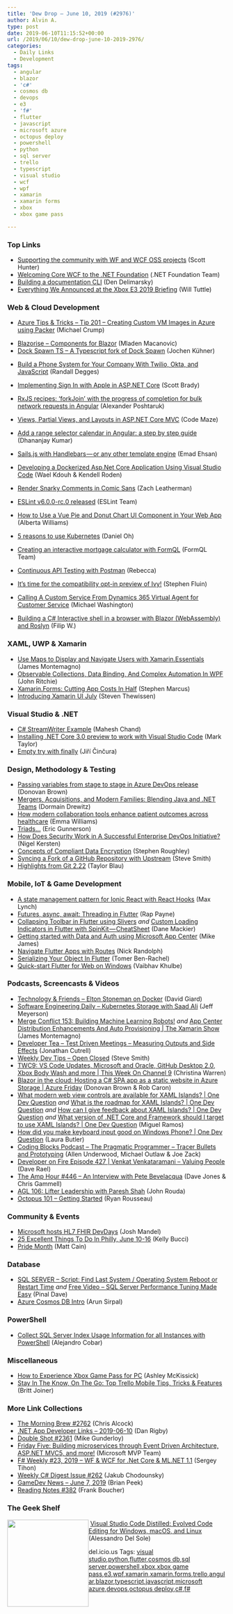 ```yaml
---
title: 'Dew Drop – June 10, 2019 (#2976)'
author: Alvin A.
type: post
date: 2019-06-10T11:15:52+00:00
url: /2019/06/10/dew-drop-june-10-2019-2976/
categories:
  - Daily Links
  - Development
tags:
  - angular
  - blazor
  - 'c#'
  - cosmos db
  - devops
  - e3
  - 'f#'
  - flutter
  - javascript
  - microsoft azure
  - octopus deploy
  - powershell
  - python
  - sql server
  - trello
  - typescript
  - visual studio
  - wcf
  - wpf
  - xamarin
  - xamarin forms
  - xbox
  - xbox game pass

---
```

### <a name="top"></a>Top Links

  * <a href="https://devblogs.microsoft.com/dotnet/supporting-the-community-with-wf-and-wcf-oss-projects/" target="_blank" rel="noopener noreferrer">Supporting the community with WF and WCF OSS projects</a> (Scott Hunter)
  * <a href="https://www.dotnetfoundation.org/blog/2019/06/07/welcoming-core-wcf-to-the-net-foundation" target="_blank" rel="noopener noreferrer">Welcoming Core WCF to the .NET Foundation</a> (.NET Foundation Team)
  * <a href="https://den.dev/blog/building-documentation-cli/" target="_blank" rel="noopener noreferrer">Building a documentation CLI</a> (Den Delimarsky)
  * <a href="https://news.xbox.com/en-us/2019/06/09/xbox-e3-2019-briefing-recap/" target="_blank" rel="noopener noreferrer">Everything We Announced at the Xbox E3 2019 Briefing</a> (Will Tuttle)



### <a name="web"></a>Web & Cloud Development

  * <a href="https://microsoft.github.io/AzureTipsAndTricks/blog/tip201.html" target="_blank" rel="noopener noreferrer">Azure Tips & Tricks &#8211; Tip 201 &#8211; Creating Custom VM Images in Azure using Packer</a> (Michael Crump)
  * <div align="left">
      <a href="https://github.com/stsrki/Blazorise" target="_blank" rel="noopener noreferrer">Blazorise &#8211; Components for Blazor</a> (Mladen Macanovic)
    </div>

  * <div align="left">
      <a href="https://node-projects.github.io/dock-spawn-ts/" target="_blank" rel="noopener noreferrer">Dock Spawn TS &#8211; A Typescript fork of Dock Spawn</a> (Jochen Kühner)
    </div>

  * <a href="https://developer.okta.com/blog/2019/06/07/build-a-phone-system-for-your-company-with-twilio-okta-and-javascript" target="_blank" rel="noopener noreferrer">Build a Phone System for Your Company With Twilio, Okta, and JavaScript</a> (Randall Degges)
  * <a href="https://www.scottbrady91.com/OpenID-Connect/Implementing-Sign-In-with-Apple-in-ASPNET-Core" target="_blank" rel="noopener noreferrer">Implementing Sign In with Apple in ASP.NET Core</a> (Scott Brady)
  * <a href="https://blog.angularindepth.com/rxjs-recipes-forkjoin-with-the-progress-of-completion-for-bulk-network-requests-in-angular-5d585a77cce1?source=rss----e5ed704095b---4" target="_blank" rel="noopener noreferrer">RxJS recipes: ‘forkJoin’ with the progress of completion for bulk network requests in Angular</a> (Alexander Poshtaruk)
  * <a href="https://code-maze.com/views-partial-views-and-layouts-in-asp-net-core-mvc/" target="_blank" rel="noopener noreferrer">Views, Partial Views, and Layouts in ASP.NET Core MVC</a> (Code Maze)
  * <a href="https://www.infragistics.com/community/blogs/b/infragistics/posts/add-a-range-selector-calendar-in-angular-a-step-by-step-guide" target="_blank" rel="noopener noreferrer">Add a range selector calendar in Angular: a step by step guide</a> (Dhananjay Kumar)
  * <a href="https://codeburst.io/sails-js-with-handlebars-or-any-other-template-engine-eda1639c198e?source=rss----61061eb0c96b---4" target="_blank" rel="noopener noreferrer">Sails.js with Handlebars — or any other template engine</a> (Emad Ehsan)
  * <a href="https://devblogs.microsoft.com/premier-developer/developing-a-dockerized-asp-net-core-application-using-visual-studio-code/" target="_blank" rel="noopener noreferrer">Developing a Dockerized Asp.Net Core Application Using Visual Studio Code</a> (Wael Kdouh & Kendell Roden)
  * <a href="https://www.zachleat.com/web/snarky/" target="_blank" rel="noopener noreferrer">Render Snarky Comments in Comic Sans</a> (Zach Leatherman)
  * <a href="https://eslint.org/blog/2019/06/eslint-v6.0.0-rc.0-released" target="_blank" rel="noopener noreferrer">ESLint v6.0.0-rc.0 released</a> (ESLint Team)
  * <a href="https://www.telerik.com/blogs/how-to-use-a-vue-pie-and-donut-chart-ui-component-in-your-web-app" target="_blank" rel="noopener noreferrer">How to Use a Vue Pie and Donut Chart UI Component in Your Web App</a> (Alberta Williams)
  * <a href="https://opensource.com/article/19/6/reasons-kubernetes" target="_blank" rel="noopener noreferrer">5 reasons to use Kubernetes</a> (Daniel Oh)
  * <a href="https://blog.angularindepth.com/creating-an-interactive-mortgage-calculator-with-formql-a87e79886ff?source=rss----e5ed704095b---4" target="_blank" rel="noopener noreferrer">Creating an interactive mortgage calculator with FormQL</a> (FormQL Team)
  * <a href="https://blog.getpostman.com/2019/06/07/continuous-api-testing-with-postman/" target="_blank" rel="noopener noreferrer">Continuous API Testing with Postman</a> (Rebecca)
  * <a href="https://blog.angular.io/its-time-for-the-compatibility-opt-in-preview-of-ivy-38f3542a282f?source=rss----447683c3d9a3---4" target="_blank" rel="noopener noreferrer">It’s time for the compatibility opt-in preview of Ivy!</a> (Stephen Fluin)
  * <a href="http://aihelpwebsite.com/Blog/EntryId/2039/Calling-A-Custom-Service-From-Dynamics-365-Virtual-Agent-for-Customer-Service" target="_blank" rel="noopener noreferrer">Calling A Custom Service From Dynamics 365 Virtual Agent for Customer Service</a> (Michael Washington)
  * <a href="https://www.strathweb.com/2019/06/building-a-c-interactive-shell-in-a-browser-with-blazor-webassembly-and-roslyn/" target="_blank" rel="noopener noreferrer">Building a C# Interactive shell in a browser with Blazor (WebAssembly) and Roslyn</a> (Filip W.)



### <a name="silverlight"></a>XAML, UWP & Xamarin

  * <a href="https://devblogs.microsoft.com/xamarin/maps-navagation-xamarin-essentials/" target="_blank" rel="noopener noreferrer">Use Maps to Display and Navigate Users with Xamarin.Essentials</a> (James Montemagno)
  * <a href="https://www.c-sharpcorner.com/article/observable-collections-data-binding-and-complex-automation-in-wpf/" target="_blank" rel="noopener noreferrer">Observable Collections, Data Binding, And Complex Automation In WPF</a> (John Ritchie)
  * <a href="https://marcusts.com/2019/06/09/xamarin-forms-cutting-app-costs-in-half/" target="_blank" rel="noopener noreferrer">Xamarin.Forms: Cutting App Costs In Half</a> (Stephen Marcus)
  * <a href="https://www.thewissen.io/introducing-xamarin-ui-july/" target="_blank" rel="noopener noreferrer">Introducing Xamarin UI July</a> (Steven Thewissen)



### <a name="dotnet"></a>Visual Studio & .NET

  * <a href="https://www.c-sharpcorner.com/article/csharp-streamwriter-example/" target="_blank" rel="noopener noreferrer">C# StreamWriter Example</a> (Mahesh Chand)
  * <a href="https://devblogs.microsoft.com/premier-developer/installing-dotnet-core-3-0-preview-to-work-with-visual-studio-code/" target="_blank" rel="noopener noreferrer">Installing .NET Core 3.0 preview to work with Visual Studio Code</a> (Mark Taylor)
  * <a href="https://www.tabsoverspaces.com/233786-empty-try-with-finally?utm_source=feed" target="_blank" rel="noopener noreferrer">Empty try with finally</a> (Jiří Činčura)



### <a name="design"></a>Design, Methodology & Testing

  * <a href="http://www.donovanbrown.com/post/Passing-variables-from-stage-to-stage-in-Azure-DevOps-release" target="_blank" rel="noopener noreferrer">Passing variables from stage to stage in Azure DevOps release</a> (Donovan Brown)
  * <a href="https://content.pivotal.io/home-page/mergers-acquisitions-and-modern-families-blending-java-and-net-teams" target="_blank" rel="noopener noreferrer">Mergers, Acquisitions, and Modern Families: Blending Java and .NET Teams</a> (Dormain Drewitz)
  * <a href="https://www.microsoft.com/en-us/microsoft-365/blog/2019/06/10/how-modern-collaboration-tools-enhance-patient-outcomes-across-healthcare/" target="_blank" rel="noopener noreferrer">How modern collaboration tools enhance patient outcomes across healthcare</a> (Emma Williams)
  * <a href="http://ericscodeshack.com/?p=13548" target="_blank" rel="noopener noreferrer">Triads…</a> (Eric Gunnerson)
  * <a href="https://dzone.com/articles/how-does-security-work-in-a-successful-enterprise?utm_medium=feed&utm_source=feedpress.me&utm_campaign=Feed%3A+dzone%2Fdevops" target="_blank" rel="noopener noreferrer">How Does Security Work in A Successful Enterprise DevOps Initiative?</a> (Nigel Kersten)
  * <a href="https://stephenroughley.com/2019/06/09/concepts-of-compliant-data-encryption/" target="_blank" rel="noopener noreferrer">Concepts of Compliant Data Encryption</a> (Stephen Roughley)
  * <a href="https://ardalis.com/syncing-a-fork-of-a-github-repository-with-upstream" target="_blank" rel="noopener noreferrer">Syncing a Fork of a GitHub Repository with Upstream</a> (Steve Smith)
  * <a href="https://github.blog/2019-06-07-highlights-from-git-2-22/" target="_blank" rel="noopener noreferrer">Highlights from Git 2.22</a> (Taylor Blau)



### <a name="mobile"></a>Mobile, IoT & Game Development

  * <a href="https://ionicframework.com/blog/a-state-management-pattern-for-ionic-react-with-react-hooks/" target="_blank" rel="noopener noreferrer">A state management pattern for Ionic React with React Hooks</a> (Max Lynch)
  * <a href="https://medium.com/flutter-community/futures-async-await-threading-in-flutter-baeeab1c1fe3?source=rss----86fb29d7cc6a---4" target="_blank" rel="noopener noreferrer">Futures, async, await: Threading in Flutter</a> (Rap Payne)
  * <a href="https://medium.com/flutter-community/collapsing-toolbar-in-flutter-using-slivers-a8a2e0ef6020?source=rss----86fb29d7cc6a---4" target="_blank" rel="noopener noreferrer">Collapsing Toolbar in Flutter using Slivers</a> _and_ <a href="https://medium.com/flutter-community/custom-loading-indicators-in-flutter-with-spinkit-cheatsheet-7378bf0e2abb?source=rss----86fb29d7cc6a---4" target="_blank" rel="noopener noreferrer">Custom Loading Indicators in Flutter with SpinKit — CheatSheet</a> (Dane Mackier)
  * <a href="https://mikecodes.net/2019/06/10/getting-started-with-data-and-auth-using-microsoft-app-center/" target="_blank" rel="noopener noreferrer">Getting started with Data and Auth using Microsoft App Center</a> (Mike James)
  * <a href="http://feedproxy.google.com/~r/NicksNetTravels/~3/on9svo2V-5M/" target="_blank" rel="noopener noreferrer">Navigate Flutter Apps with Routes</a> (Nick Randolph)
  * <a href="https://medium.com/flutter-community/serializing-your-object-in-flutter-ab510f0b8b47?source=rss----86fb29d7cc6a---4" target="_blank" rel="noopener noreferrer">Serializing Your Object In Flutter</a> (Tomer Ben-Rachel)
  * <a href="https://codeburst.io/quick-start-flutter-for-web-on-windows-ef666870217e?source=rss----61061eb0c96b---4" target="_blank" rel="noopener noreferrer">Quick-start Flutter for Web on Windows</a> (Vaibhav Khulbe)



### <a name="podcasts"></a>Podcasts, Screencasts & Videos

  * <a href="http://DavidGiard.com/2019/06/10/EltonStonemanOnDocker.aspx" target="_blank" rel="noopener noreferrer">Technology & Friends &#8211; Elton Stoneman on Docker</a> (David Giard)
  * <a href="https://softwareengineeringdaily.com/2019/06/10/kubernetes-storage-with-saad-ali/" target="_blank" rel="noopener noreferrer">Software Engineering Daily &#8211; Kubernetes Storage with Saad Ali</a> (Jeff Meyerson)
  * <a href="http://www.mergeconflict.fm/153" target="_blank" rel="noopener noreferrer">Merge Conflict 153: Building Machine Learning Robots!</a> _and_ <a href="https://channel9.msdn.com/Shows/XamarinShow/App-Center-Distribution-Enhancements-And-Auto-Provisioning--The-Xamarin-Show?WT.mc_id=DX_MVP4025064" target="_blank" rel="noopener noreferrer">App Center Distribution Enhancements And Auto Provisioning | The Xamarin Show</a> (James Montemagno)
  * <a href="http://developertea.simplecast.fm/7d417303" target="_blank" rel="noopener noreferrer">Developer Tea &#8211; Test Driven Meetings &#8211; Measuring Outputs and Side Effects</a> (Jonathan Cutrell)
  * <a href="https://weeklydevtips.com/episodes/51-Km_szrpp" target="_blank" rel="noopener noreferrer">Weekly Dev Tips &#8211; Open Closed</a> (Steve Smith)
  * <a href="https://channel9.msdn.com/Shows/This+Week+On+Channel+9/TWC9-VS-Code-Updates-Microsoft-and-Oracle-GitHub-Desktop-20-Xbox-Body-Wash-and-more?WT.mc_id=DX_MVP4025064" target="_blank" rel="noopener noreferrer">TWC9: VS Code Updates, Microsoft and Oracle, GitHub Desktop 2.0, Xbox Body Wash and more | This Week On Channel 9</a> (Christina Warren)
  * <a href="https://channel9.msdn.com/Shows/Azure-Friday/Blazor-in-the-cloud-Hosting-a-C-SPA-app-as-a-static-website-in-Azure-Storage?WT.mc_id=DX_MVP4025064" target="_blank" rel="noopener noreferrer">Blazor in the cloud: Hosting a C# SPA app as a static website in Azure Storage | Azure Friday</a> (Donovan Brown & Rob Caron)
  * <a href="http://www.youtube.com/watch?v=9VGSU9fIfyU" target="_blank" rel="noopener noreferrer">What modern web view controls are available for XAML Islands? | One Dev Question</a> _and_ <a href="http://www.youtube.com/watch?v=FxmkQqZBDYw" target="_blank" rel="noopener noreferrer">What is the roadmap for XAML Islands? | One Dev Question</a> _and_ <a href="http://www.youtube.com/watch?v=Zlsm-j3f0us" target="_blank" rel="noopener noreferrer">How can I give feedback about XAML Islands? | One Dev Question</a> _and_ <a href="http://www.youtube.com/watch?v=9pqoWJxPSVE" target="_blank" rel="noopener noreferrer">What version of .NET Core and Framework should I target to use XAML Islands? | One Dev Question</a> (Miguel Ramos)
  * <a href="http://www.youtube.com/watch?v=yKe4v1sFrQw" target="_blank" rel="noopener noreferrer">How did you make keyboard input good on Windows Phone? | One Dev Question</a> (Laura Butler)
  * <a href="https://www.codingblocks.net/podcast/the-pragmatic-programmer-tracer-bullets-and-prototyping/" target="_blank" rel="noopener noreferrer">Coding Blocks Podcast &#8211; The Pragmatic Programmer – Tracer Bullets and Prototyping</a> (Allen Underwood, Michael Outlaw & Joe Zack)
  * <a href="https://developeronfire.com/podcast/episode-427-venkat-venkataramani-valuing-people" target="_blank" rel="noopener noreferrer">Developer on Fire Episode 427 | Venkat Venkataramani &#8211; Valuing People</a> (Dave Rael)
  * <a href="http://feedproxy.google.com/~r/TheAmpHour/~3/cfu-EtR_Prg/" target="_blank" rel="noopener noreferrer">The Amp Hour #446 – An Interview with Pete Bevelacqua</a> (Dave Jones & Chris Gammell)
  * <a href="https://www.ageekleader.com/agl-106-lifter-leadership-with-paresh-shah/" target="_blank" rel="noopener noreferrer">AGL 106: Lifter Leadership with Paresh Shah</a> (John Rouda)
  * <a href="https://octopus.com/blog/octopus-101-getting-started" target="_blank" rel="noopener noreferrer">Octopus 101 &#8211; Getting Started</a> (Ryan Rousseau)



### <a name="events"></a>Community & Events

  * <a href="https://azure.microsoft.com/blog/microsoft-hosts-hl7-fhir-devdays/" target="_blank" rel="noopener noreferrer">Microsoft hosts HL7 FHIR DevDays</a> (Josh Mandel)
  * <a href="https://www.uwishunu.com/2019/06/things-to-do-in-philadelphia-june-10-16-2019/" target="_blank" rel="noopener noreferrer">25 Excellent Things To Do In Philly, June 10-16</a> (Kelly Bucci)
  * <a href="https://blog.couchbase.com/pride-month/" target="_blank" rel="noopener noreferrer">Pride Month</a> (Matt Cain)



### <a name="sql"></a>Database

  * <a href="https://blog.sqlauthority.com/2019/06/08/sql-server-script-find-last-system-operating-system-reboot-or-restart-time/" target="_blank" rel="noopener noreferrer">SQL SERVER – Script: Find Last System / Operating System Reboot or Restart Time</a> _and_ <a href="https://blog.sqlauthority.com/2019/06/10/free-video-sql-server-performance-tuning-made-easy-2/" target="_blank" rel="noopener noreferrer">Free Video – SQL Server Performance Tuning Made Easy</a> (Pinal Dave)
  * <a href="https://blobeater.blog/2019/06/10/azure-cosmos-db-intro/" target="_blank" rel="noopener noreferrer">Azure Cosmos DB Intro</a> (Arun Sirpal)



### <a name="ps"></a>PowerShell

  * <a href="http://feedproxy.google.com/~r/MSSQLTips-LatestSqlServerTips/~3/aDxNEWkKcU4/" target="_blank" rel="noopener noreferrer">Collect SQL Server Index Usage Information for all Instances with PowerShell</a> (Alejandro Cobar)



### <a name="misc"></a>Miscellaneous

  * <a href="https://news.xbox.com/en-us/2019/06/09/how-to-experience-xbox-game-pass-for-pc/" target="_blank" rel="noopener noreferrer">How to Experience Xbox Game Pass for PC</a> (Ashley McKissick)
  * <a href="https://blog.trello.com/trello-mobile-tips-tricks" target="_blank" rel="noopener noreferrer">Stay In The Know, On The Go: Top Trello Mobile Tips, Tricks & Features</a> (Britt Joiner)



### <a name="links"></a>More Link Collections

  * <a href="http://feedproxy.google.com/~r/ReflectivePerspective/~3/YWFt5q4B4EU/" target="_blank" rel="noopener noreferrer">The Morning Brew #2762</a> (Chris Alcock)
  * <a href="https://links.danrigby.com/2019/06/app-developer-links-2019-06-10/" target="_blank" rel="noopener noreferrer">.NET App Developer Links &#8211; 2019-06-10</a> (Dan Rigby)
  * <a href="https://afreshcup.com/home/2019/06/10/double-shot-2361.html" target="_blank" rel="noopener noreferrer">Double Shot #2361</a> (Mike Gunderloy)
  * <a href="https://techcommunity.microsoft.com/t5/Microsoft-MVP-Award-Program-Blog/Friday-Five-Building-microservices-through-Event-Driven/ba-p/676414" target="_blank" rel="noopener noreferrer">Friday Five: Building microservices through Event Driven Architecture, ASP.NET MVC5, and more!</a> (Microsoft MVP Team)
  * <a href="https://sergeytihon.com/2019/06/08/f-weekly-23-2019-wf-wcf-for-net-core-ml-net-1-1/" target="_blank" rel="noopener noreferrer">F# Weekly #23, 2019 – WF & WCF for .Net Core & ML.NET 1.1</a> (Sergey Tihon)
  * <a href="http://feedproxy.google.com/~r/digest-csharp/~3/RLdEJb1HHbE/262" target="_blank" rel="noopener noreferrer">Weekly C# Digest Issue #262</a> (Jakub Chodounsky)
  * <a href="https://brianpeek.com/gamedev-news-june-7-2019/" target="_blank" rel="noopener noreferrer">GameDev News &#8211; June 7, 2019</a> (Brian Peek)
  * <a href="http://www.frankysnotes.com/2019/06/reading-notes-382.html" target="_blank" rel="noopener noreferrer">Reading Notes #382</a> (Frank Boucher)



### <a name="shelf"></a>The Geek Shelf

<a href="https://www.amazon.com/Visual-Studio-Code-Distilled-Evolved/dp/1484242238/?tag=amavin-20" target="_blank" rel="noopener noreferrer"><img loading="lazy" decoding="async" width="187" height="200" align="left" style="margin: 0px 0px 10px; border: 0px currentcolor; border-image: none; float: left; display: inline; background-image: none;" src="https://m.media-amazon.com/images/I/61ADV3DoQvL._AC_UL436_.jpg" border="0" /></a>&nbsp;<a href="https://www.amazon.com/Visual-Studio-Code-Distilled-Evolved/dp/1484242238/?tag=amavin-20" target="_blank" rel="noopener noreferrer">Visual Studio Code Distilled: Evolved Code Editing for Windows, macOS, and Linux</a> (Alessandro Del Sole)









<div class="wlWriterEditableSmartContent" id="scid:77ECF5F8-D252-44F5-B4EB-D463C5396A79:29f00982-745f-404b-a2db-868e7265f102" style="margin: 0px; padding: 0px; float: none; display: inline;">
  del.icio.us Tags: <a href="http://del.icio.us/popular/visual+studio" rel="tag">visual studio</a>,<a href="http://del.icio.us/popular/python" rel="tag">python</a>,<a href="http://del.icio.us/popular/flutter" rel="tag">flutter</a>,<a href="http://del.icio.us/popular/cosmos+db" rel="tag">cosmos db</a>,<a href="http://del.icio.us/popular/sql+server" rel="tag">sql server</a>,<a href="http://del.icio.us/popular/powershell" rel="tag">powershell</a>,<a href="http://del.icio.us/popular/xbox" rel="tag">xbox</a>,<a href="http://del.icio.us/popular/xbox+game+pass" rel="tag">xbox game pass</a>,<a href="http://del.icio.us/popular/e3" rel="tag">e3</a>,<a href="http://del.icio.us/popular/wpf" rel="tag">wpf</a>,<a href="http://del.icio.us/popular/xamarin" rel="tag">xamarin</a>,<a href="http://del.icio.us/popular/xamarin.forms" rel="tag">xamarin.forms</a>,<a href="http://del.icio.us/popular/trello" rel="tag">trello</a>,<a href="http://del.icio.us/popular/angular" rel="tag">angular</a>,<a href="http://del.icio.us/popular/blazor" rel="tag">blazor</a>,<a href="http://del.icio.us/popular/typescript" rel="tag">typescript</a>,<a href="http://del.icio.us/popular/javascript" rel="tag">javascript</a>,<a href="http://del.icio.us/popular/microsoft+azure" rel="tag">microsoft azure</a>,<a href="http://del.icio.us/popular/devops" rel="tag">devops</a>,<a href="http://del.icio.us/popular/octopus+deploy" rel="tag">octopus deploy</a>,<a href="http://del.icio.us/popular/c%23" rel="tag">c#</a>,<a href="http://del.icio.us/popular/f%23" rel="tag">f#</a>
</div>